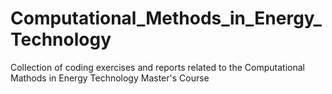 # Computational_Methods_in_Energy_Technology
Collection of coding exercises and reports related to the Computational Mathods in Energy Technology Master's Course
